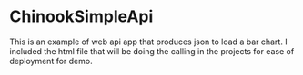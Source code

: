 # ChinookSimpleApi
This is an example of web api app that produces json to load a bar chart. I included the html file that will 
be doing the calling in the projects for ease of deployment for demo. 

